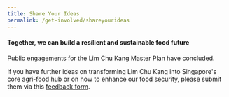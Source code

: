 ```yaml
---
title: Share Your Ideas
permalink: /get-involved/shareyourideas
---
```

#### Together, we can build a resilient and sustainable food future

Public engagements for the Lim Chu Kang Master Plan have concluded.  

If you have further ideas on transforming Lim Chu Kang into Singapore's core agri-food hub or on how to enhance our food security, please submit them via this [feedback form](https://sfa.gov.sg/feedback).